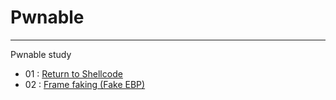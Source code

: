 # Pwnable

---

Pwnable study

- 01 : [Return to Shellcode](./01_Return%20to%20Shellcode)
- 02 : [Frame faking (Fake EBP)](./03_Frame%20faking(Fake%20ebp))